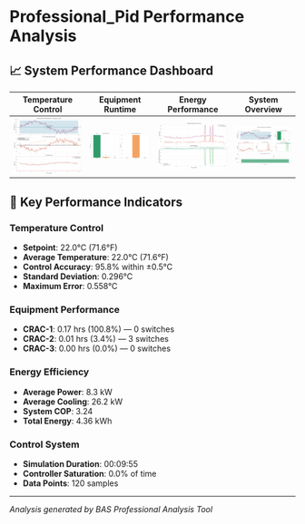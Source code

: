 # Professional_Pid Performance Analysis

## 📈 System Performance Dashboard

| Temperature Control | Equipment Runtime | Energy Performance | System Overview |
|-------|-------|-------|-------|
| ![PID](reports/pid_performance.png) | ![Runtime](reports/equipment_runtime.png) | ![Energy](reports/energy_performance.png) | ![Overview](reports/system_overview.png) |

## 🎯 Key Performance Indicators

### Temperature Control
- **Setpoint**: 22.0°C (71.6°F)
- **Average Temperature**: 22.0°C (71.6°F)
- **Control Accuracy**: 95.8% within ±0.5°C
- **Standard Deviation**: 0.296°C
- **Maximum Error**: 0.558°C

### Equipment Performance
- **CRAC-1**: 0.17 hrs (100.8%) — 0 switches
- **CRAC-2**: 0.01 hrs (3.4%) — 3 switches
- **CRAC-3**: 0.00 hrs (0.0%) — 0 switches

### Energy Efficiency
- **Average Power**: 8.3 kW
- **Average Cooling**: 26.2 kW
- **System COP**: 3.24
- **Total Energy**: 4.36 kWh

### Control System
- **Simulation Duration**: 00:09:55
- **Controller Saturation**: 0.0% of time
- **Data Points**: 120 samples

---
*Analysis generated by BAS Professional Analysis Tool*
